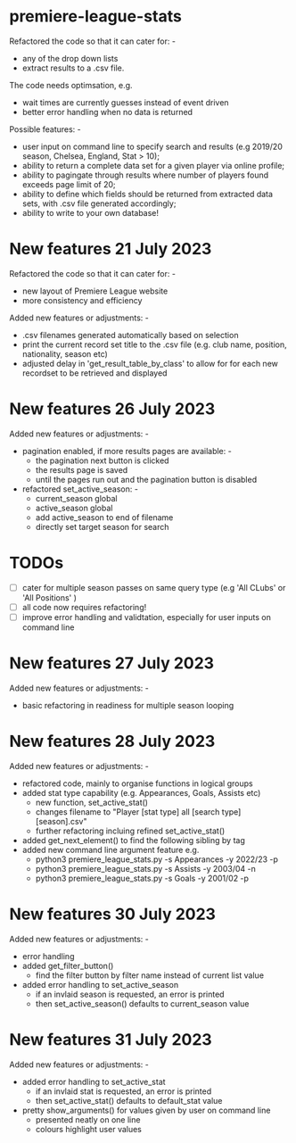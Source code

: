# premiere-league-stats

Refactored the code so that it can cater for: - 
-   any of the drop down lists
-   extract results to a .csv file. 
 
The code needs optimsation, e.g. 
-   wait times are currently guesses instead of event driven 
-   better error handling when no data is returned

Possible features: -

-   user input on command line to specify search and results (e.g 2019/20 season, Chelsea, England, Stat > 10);
-   ability to return a complete data set for a given player via online profile;
-   ability to pagingate through results where number of players found exceeds page limit of 20;
-   ability to define which fields should be returned from extracted data sets, with .csv file generated accordingly;
-   ability to write to your own database!

# New features 21 July 2023

Refactored the code so that it can cater for: - 
-   new layout of Premiere League website
-   more consistency and efficiency

Added new features or adjustments: -
-   .csv filenames generated automatically based on selection
-   print the current record set title to the .csv file (e.g. club name, position, nationality, season etc)
-   adjusted delay in 'get_result_table_by_class' to allow for for each new recordset to be retrieved and displayed

# New features 26 July 2023

Added new features or adjustments: -
- pagination enabled, if more results pages are available: -
  - the pagination next button is clicked
  - the results page is saved
  - until the pages run out and the pagination button is disabled
- refactored set_active_season: - 
  - current_season global 
  - active_season global 
  - add active_season to end of filename
  - directly set target season for search
# TODOs
- [ ]  cater for multiple season passes on same query type (e.g 'All CLubs' or 'All Positions' ) 
- [ ]  all code now requires refactoring!
- [ ]  improve error handling and validtation, especially for user inputs on command line

# New features 27 July 2023

Added new features or adjustments: -
-   basic refactoring in readiness for multiple season looping

# New features 28 July 2023

Added new features or adjustments: -
- refactored code, mainly to organise functions in logical groups
- added stat type capability (e.g. Appearances, Goals, Assists etc)
  - new function, set_active_stat()
  - changes filename to "Player [stat type] all [search type] [season].csv"
  - further refactoring incluing refined set_active_stat()
- added get_next_element() to find the following sibling by tag
- added new command line argument feature e.g.
  - python3 premiere_league_stats.py -s Appearances -y 2022/23 -p
  - python3 premiere_league_stats.py -s Assists -y 2003/04 -n
  - python3 premiere_league_stats.py -s Goals -y 2001/02 -p

# New features 30 July 2023

Added new features or adjustments: -
- error handling
- added get_filter_button() 
  - find the filter button by filter name instead of current list value 
- added error handling to set_active_season
  - if an invlaid season is requested, an error is printed
  - then set_active_season() defaults to current_season value

# New features 31 July 2023

Added new features or adjustments: -
- added error handling to set_active_stat
  - if an invlaid stat is requested, an error is printed
  - then set_active_stat() defaults to default_stat value
- pretty show_arguments() for values given by user on command line
  - presented neatly on one line
  - colours highlight user values

